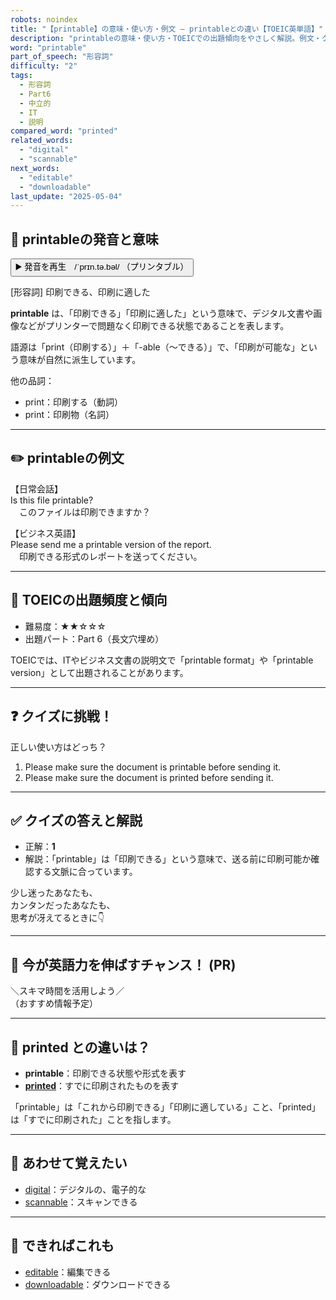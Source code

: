 ```yaml
---
robots: noindex
title: "【printable】の意味・使い方・例文 ― printableとの違い【TOEIC英単語】"
description: "printableの意味・使い方・TOEICでの出題傾向をやさしく解説。例文・クイズ付きでprintableとの違いもわかりやすく学べます。"
word: "printable"
part_of_speech: "形容詞"
difficulty: "2"
tags:
  - 形容詞
  - Part6
  - 中立的
  - IT
  - 説明
compared_word: "printed"
related_words:
  - "digital"
  - "scannable"
next_words:
  - "editable"
  - "downloadable"
last_update: "2025-05-04"
---
```


## 🔰 printableの発音と意味

<button class="play-audio" onclick="playTTS('printable')">
  <span class="play-audio-main">
    ▶️ 発音を再生　/ˈprɪn.tə.bəl/
  </span>
  <span class="play-audio-sub">
    （プリンタブル）
  </span>
</button>

[形容詞] 印刷できる、印刷に適した

**printable** は、「印刷できる」「印刷に適した」という意味で、デジタル文書や画像などがプリンターで問題なく印刷できる状態であることを表します。

語源は「print（印刷する）」＋「-able（～できる）」で、「印刷が可能な」という意味が自然に派生しています。

他の品詞：  
- print：印刷する（動詞）
- print：印刷物（名詞）

---

## ✏️ printableの例文

【日常会話】  
Is this file printable?  
　このファイルは印刷できますか？

【ビジネス英語】  
Please send me a printable version of the report.  
　印刷できる形式のレポートを送ってください。

---

## 🎯 TOEICの出題頻度と傾向

- 難易度：★★☆☆☆
- 出題パート：Part 6（長文穴埋め）

TOEICでは、ITやビジネス文書の説明文で「printable format」や「printable version」として出題されることがあります。

---

## ❓ クイズに挑戦！

正しい使い方はどっち？

1. Please make sure the document is printable before sending it.  
2. Please make sure the document is printed before sending it.

---

## ✅ クイズの答えと解説

- 正解：**1**
- 解説：「printable」は「印刷できる」という意味で、送る前に印刷可能か確認する文脈に合っています。

少し迷ったあなたも、  
カンタンだったあなたも、  
思考が冴えてるときに👇️

---

## 🚀 今が英語力を伸ばすチャンス！ (PR)

<div class="info-center">
＼スキマ時間を活用しよう／<br>  
（おすすめ情報予定）
</div>

---

## 🤔  printed との違いは？

- **printable**：印刷できる状態や形式を表す
- **[printed](/word/printed/)**：すでに印刷されたものを表す

「printable」は「これから印刷できる」「印刷に適している」こと、「printed」は「すでに印刷された」ことを指します。

---

## 🧩 あわせて覚えたい

- [digital](/word/digital/)：デジタルの、電子的な
- [scannable](/word/scannable/)：スキャンできる

---

## 📖 できればこれも

- [editable](/word/editable/)：編集できる
- [downloadable](/word/downloadable/)：ダウンロードできる

<!-- cvid: aid15_bid06 -->
